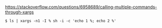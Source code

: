 

https://stackoverflow.com/questions/6958689/calling-multiple-commands-through-xargs


```console
$ ls | xargs -n1 -I % sh -i -c 'echo 1 %; echo 2 %'
```
